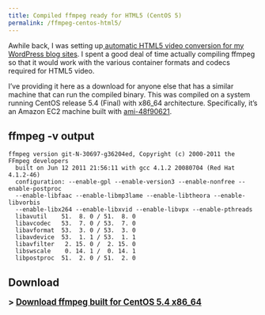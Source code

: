 ```yaml
---
title: Compiled ffmpeg ready for HTML5 (CentOS 5)
permalink: /ffmpeg-centos-html5/
---
```


Awhile back, I was setting up[ automatic HTML5 video conversion for my WordPress blog sites][1]. I spent a good deal of time actually compiling ffmpeg so that it would work with the various container formats and codecs required for HTML5 video.

I&#8217;ve providing it here as a download for anyone else that has a similar machine that can run the compiled binary. This was compiled on a system running CentOS release 5.4 (Final) with x86_64 architecture. Specifically, it&#8217;s an Amazon EC2 machine built with <a href="http://thecloudmarket.com/image/ami-48f90621--centos-5-64-clean#/definition" target="_blank">ami-48f90621</a>.

## ffmpeg -v output

```shell
ffmpeg version git-N-30697-g36204ed, Copyright (c) 2000-2011 the FFmpeg developers
  built on Jun 12 2011 21:56:11 with gcc 4.1.2 20080704 (Red Hat 4.1.2-46)
  configuration: --enable-gpl --enable-version3 --enable-nonfree --enable-postproc
  --enable-libfaac --enable-libmp3lame --enable-libtheora --enable-libvorbis
  --enable-libx264 --enable-libxvid --enable-libvpx --enable-pthreads
  libavutil    51.  8. 0 / 51.  8. 0
  libavcodec   53.  7. 0 / 53.  7. 0
  libavformat  53.  3. 0 / 53.  3. 0
  libavdevice  53.  1. 1 / 53.  1. 1
  libavfilter   2. 15. 0 /  2. 15. 0
  libswscale    0. 14. 1 /  0. 14. 1
  libpostproc  51.  2. 0 / 51.  2. 0
```

## Download

<strong style="font-size: larger;">> <a href="ffmpeg_git-N-30697-g36204ed.tar.gz">Download ffmpeg built for CentOS 5.4 x86_64</a></strong>

[1]: /painless-html5-video-in-wordpress/
